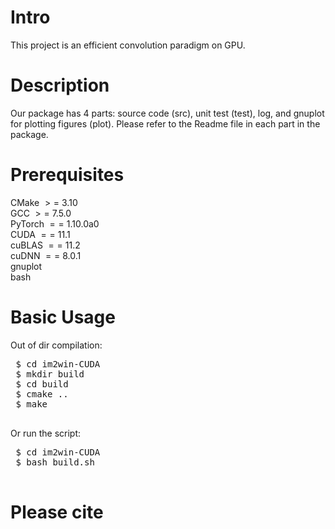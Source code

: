 # Intro
This project is an efficient convolution paradigm on GPU.
# Description
Our package has 4 parts: source code (src), unit test (test), log, and gnuplot for plotting figures (plot). Please refer to the Readme file in each part in the package.
# Prerequisites
CMake $>=$ 3.10 \
GCC $>=$ 7.5.0 \
PyTorch $==$ 1.10.0a0 \
CUDA $==$ 11.1 \
cuBLAS $==$ 11.2 \
cuDNN $==$ 8.0.1 \
gnuplot \
bash
# Basic Usage
Out of dir compilation:
<pre> $ cd im2win-CUDA
 $ mkdir build
 $ cd build
 $ cmake ..
 $ make
 </pre>
 Or run the script:
 <pre>
 $ cd im2win-CUDA
 $ bash build.sh
 </pre>
# Please cite
